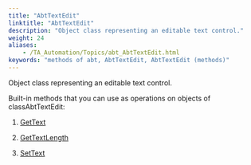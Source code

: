 ```yaml
--- 
title: "AbtTextEdit"
linktitle: "AbtTextEdit"
description: "Object class representing an editable text control."
weight: 24
aliases: 
    - /TA_Automation/Topics/abt_AbtTextEdit.html
keywords: "methods of abt, AbtTextEdit, AbtTextEdit (methods)"
---
```


Object class representing an editable text control.

Built-in methods that you can use as operations on objects of classAbtTextEdit:

1.  [GetText](/automation-guide/action-based-testing-language/testarchitect-automation-classes/automation-classes/abttextedit/gettext)  

2.  [GetTextLength](/automation-guide/action-based-testing-language/testarchitect-automation-classes/automation-classes/abttextedit/gettextlength)  

3.  [SetText](/automation-guide/action-based-testing-language/testarchitect-automation-classes/automation-classes/abttextedit/settext)  





